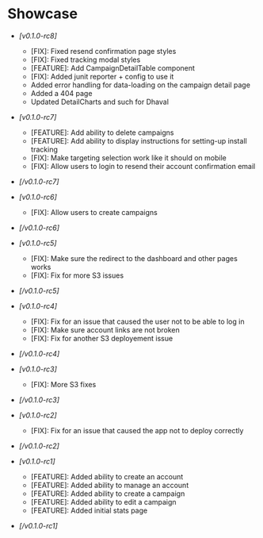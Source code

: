 # Showcase

* *[v0.1.0-rc8]*
  * [FIX]: Fixed resend confirmation page styles
  * [FIX]: Fixed tracking modal styles
  * [FEATURE]: Add CampaignDetailTable component
  * [FIX]: Added junit reporter + config to use it
  * Added error handling for data-loading on the campaign detail page
  * Added a 404 page
  * Updated DetailCharts and such for Dhaval

* *[v0.1.0-rc7]*
  * [FEATURE]: Add ability to delete campaigns
  * [FEATURE]: Add ability to display instructions for setting-up
    install tracking
  * [FIX]: Make targeting selection work like it should on mobile
  * [FIX]: Allow users to login to resend their account confirmation
    email
* *[/v0.1.0-rc7]*

* *[v0.1.0-rc6]*
  * [FIX]: Allow users to create campaigns
* *[/v0.1.0-rc6]*

* *[v0.1.0-rc5]*
  * [FIX]: Make sure the redirect to the dashboard and other pages works
  * [FIX]: Fix for more S3 issues
* *[/v0.1.0-rc5]*

* *[v0.1.0-rc4]*
  * [FIX]: Fix for an issue that caused the user not to be able to log
    in
  * [FIX]: Make sure account links are not broken
  * [FIX]: Fix for another S3 deployement issue
* *[/v0.1.0-rc4]*

* *[v0.1.0-rc3]*
  * [FIX]: More S3 fixes
* *[/v0.1.0-rc3]*

* *[v0.1.0-rc2]*
  * [FIX]: Fix for an issue that caused the app not to deploy correctly
* *[/v0.1.0-rc2]*

* *[v0.1.0-rc1]*
  * [FEATURE]: Added ability to create an account
  * [FEATURE]: Added ability to manage an account
  * [FEATURE]: Added ability to create a campaign
  * [FEATURE]: Added ability to edit a campaign
  * [FEATURE]: Added initial stats page
* *[/v0.1.0-rc1]*
